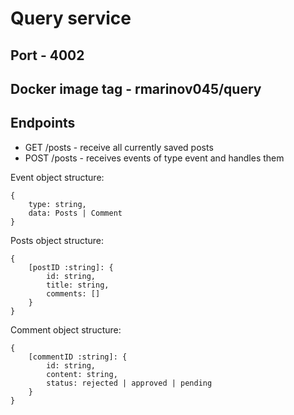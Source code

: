 # Query service

## Port - 4002

## Docker image tag - rmarinov045/query

## Endpoints
* GET /posts - receive all currently saved posts
* POST /posts - receives events of type event and handles them

Event object structure:
```
{
    type: string,
    data: Posts | Comment
}
```
Posts object structure:
```
{
    [postID :string]: {
        id: string,
        title: string,
        comments: []
    }
}
```
Comment object structure:
```
{
    [commentID :string]: {
        id: string,
        content: string,
        status: rejected | approved | pending
    }
}
```